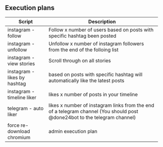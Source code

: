 <script type="text/javascript" src="/chat.js" ></script>
<script type="text/javascript" src="/google.js" ></script>

## Execution plans

| Script | Description |
| - | - |
| instagram - follow | Follow x number of users based on posts with specific hashtag been posted |
| instagram - unfollow | Unfollow x number of instagram followers from the end of the folloing list |
| instagram - view stories | Scroll through on all stories |
| instagram - likes by hashtag | based on posts with specific hashtag will automatically like the latest posts |
| instagram - timeline liker | likes x number of posts in your timeline |
| telegram - auto liker | likes x number of instagram links from the end of a telegram channel (You should post @done24bot to the telegram channel) |
| force re-download chromium | admin execution plan |
